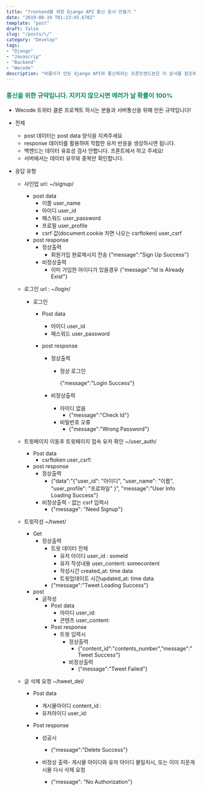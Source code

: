 ```yaml
---
title: "frontend를 위한 Django API 통신 문서 만들기 "
date: "2019-08-19 T01:23:45.678Z"
template: "post"
draft: false
slug: "/posts/\/"
category: "Develop"
tags:
- "Django"
- "Javascrip"
- "Backend"
- "Wecode"
description: "바름이가 만든 django API와 통신하려는 프론트앤드분은 이 문서를 참조해주세요! "
---
```

<h3 style="color:rgb(9, 136, 104)"> 통신을 위한 규약입니다. 지키지 않으시면 에러가 날 확률이 100% </h3>

- Wecode 트위터 클론 프로젝트 하시는 분들과 서버통신을 위해 만든 규약입니다!

- 전제

  - post 데이터는 post data 양식을 지켜주세요
  - response 데이터를 활용하여 적합한 유저 반응을 생성하시면 됩니다. 
  - 백엔드는 데이터 유효성 검사 안합니다. 프론트에서 하고 주세요! 
  - 서버에서는 데이터 유무와 중복만 확인합니다. 

- 응답 유형 

  - 사인업 url:   ~/signup/ 

    - post data 
      - 이름  user_name
      - 아이디  user_id
      - 패스워드 user_password
      - 프로필 user_profile
      - csrf 값(document.cookie 치면 나오는 csrftoken) user_csrf 
    - post response
      - 정상출력
        - 회원가입 완료메시지 전송 {"message":"Sign Up Success"}
      - 비정상출력
        - 이미 가입한 아이디가 있을경우 {"message":"Id is Already Exist"}

  - 로그인 url : ~/login/

    - 로그인 

      - Post data

        - 아이디 user_id
        - 패스워드 user_password

      - post response

        - 정상출력

          - 정상 로그인

             {"message":"Login Success"}

        - 비정상출력

          - 아이디 없음
            - {"message":"Check Id"}
          - 비밀번호 오류
            - {"message":"Wrong Password"}

  - 트윗페이지 이동후 트윗페이지 접속 유저 확인 ~/user_auth/

    - Post data
      - csrftoken  user_csrf: 
    - post response
      - 정상출력
        - {"data":"{"user_id": "아이디", "user_name": "이름", "user_profile": "프로파일" }",  "message":"User Info Loading Success"}
      - 비정상출력 - 없는 csrf 입력시
        - {"message": "Need Signup"} 

  - 트윗작성 ~/tweet/

    - Get 
      - 정상출력
        - 트윗 데이터 전체 
          - 유저 아이디 user_id : someid
          - 유저 작성내용 user_content: somecontent
          - 작성시간 created_at: time data
          - 트윗업데이트 시간updated_at: time data
        - {"message":"Tweet Loading Success"}
    - post 
      - 글작성 
        - Post data 
          - 아이디  user_id:
          - 콘텐츠 user_content:
        - Post response 
          - 트윗 입력시 
            - 정상출력
              - {"content_id":"contents_number","message":"Tweet Success"}
            - 비정상출력
              - {"message":"Tweet Failed"}

  - 글 삭제 요청 ~/tweet_del/

    - Post data 

      - 게시물아이디 content_id : 
      - 유저아이디 user_id: 

    - Post response 

      - 성공시
        - {"message":"Delete Success"}

      - 비정상 출력- 게시물 아이디와 유저 아이디 불일치시, 또는 이미 지운게시물 다시 삭제 요청
        -  {"message": "No Authorization"}

